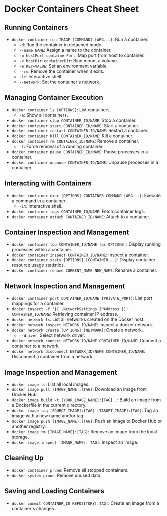 # Docker Containers Cheat Sheet

## Running Containers

- `docker container run IMAGE [COMMAND] [ARG...]`: Run a container.
    - `-d`: Run the container in detached mode.
    - `--name NAME`: Assign a name to the container.
    - `-p hostPort:containerPort`: Map port from host to container.
    - `-v hostDir:containerDir`: Bind mount a volume.
    - `-e KEY=VALUE`: Set an environment variable.
    - `--rm`: Remove the container when it exits.
    - `-it`: Interactive shell.
    - `--network`: Set the container's network.

## Managing Container Execution

- `docker container ls [OPTIONS]`: List containers.
    - `-a`: Show all containers.
- `docker container stop CONTAINER_ID/NAME`: Stop a container.
- `docker container start CONTAINER_ID/NAME`: Start a container.
- `docker container restart CONTAINER_ID/NAME`: Restart a container.
- `docker container kill CONTAINER_ID/NAME`: Kill a container.
- `docker container rm CONTAINER_ID/NAME`: Remove a container.
    - `-f`: Force removal of a running container.
- `docker container pause CONTAINER_ID/NAME`: Pause processes in a container.
- `docker container unpause CONTAINER_ID/NAME`: Unpause processes in a container.

## Interacting with Containers

- `docker container exec [OPTIONS] CONTAINER COMMAND [ARG...]`: Execute a command in a container.
    - `-it`: Interactive shell.
- `docker container logs CONTAINER_ID/NAME`: Fetch container logs.
- `docker container attach CONTAINER_ID/NAME`: Attach to a container.

## Container Inspection and Management

- `docker container top CONTAINER_ID/NAME [ps OPTIONS]`: Display running processes within a container.
- `docker container inspect CONTAINER_ID/NAME`: Inspect a container.
- `docker container stats [OPTIONS] [CONTAINER...]`: Display container resource usage statistics.
- `docker container rename CURRENT_NAME NEW_NAME`: Rename a container.

## Network Inspection and Management

- `docker container port CONTAINER_ID/NAME [PRIVATE_PORT]`: List port mappings for a container.
- `docker inspect -f '{{ .NetworkSettings.IPAddress }}' CONTAINER_ID/NAME`: Retrieving container IP address.
- `docker network ls`: List all networks created on the Docker host.
- `docker network inspect NETWORK_ID/NAME`: Inspect a docker network.
- `docker network create [OPTIONS] [NETWORK]`: Create a network.
    - `--driver`: Select network driver.
- `docker network connect NETWORK_ID/NAME CONTAINER_ID/NAME`: Connect a container to a network.
- `docker network disconnect NETWORK_ID/NAME CONTAINER_ID/NAME`: Disconnect a container from a network.

## Image Inspection and Management

- `docker image ls`: List all local images.
- `docker image pull [IMAGE_NAME]:[TAG]`: Download an image from Docker Hub.
- `docker image build -t [YOUR_IMAGE_NAME]:[TAG] .`: Build an image from a Dockerfile in the current directory.
- `docker image tag [SOURCE_IMAGE]:[TAG] [TARGET_IMAGE]:[TAG]`: Tag an image with a new name and/or tag.
- `docker image push [IMAGE_NAME]:[TAG]`: Push an image to Docker Hub or another registry.
- `docker image rm [IMAGE_NAME]:[TAG]`: Remove an image from the local storage.
- `docker image inspect [IMAGE_NAME]:[TAG]`: Inspect an image.

## Cleaning Up

- `docker container prune`: Remove all stopped containers.
- `docker system prune`: Remove unused data.

## Saving and Loading Containers

- `docker commit CONTAINER_ID REPOSITORY[:TAG]`: Create an image from a container's changes.
